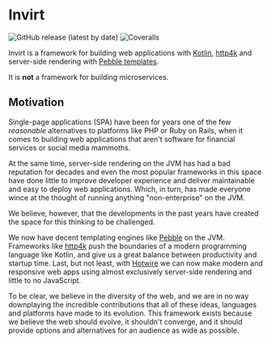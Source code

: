 # Invirt

![GitHub release (latest by date)](https://img.shields.io/github/v/release/resoluteworks/invirt)
![Coveralls](https://img.shields.io/coverallsCoverage/github/resoluteworks/invirt)

Invirt is a framework for building web applications with [Kotlin](https://kotlinlang.org/), [http4k](https://www.http4k.org/) and server-side
rendering with [Pebble templates](https://pebbletemplates.io/).

It is **not** a framework for building microservices. 

## Motivation 
Single-page applications (SPA) have been for years one of the few _reasonable_ alternatives
to platforms like PHP or Ruby on Rails, when it comes to building web applications that aren't
software for financial services or social media mammoths.

At the same time, server-side rendering on the JVM has had a bad reputation for decades and even the most
popular frameworks in this space have done little to improve developer experience
and deliver maintainable and easy to deploy web applications. Which, in turn, has made everyone
wince at the thought of running anything "non-enterprise" on the JVM.

We believe, however, that the developments in the past years have created the space for
this thinking to be challenged.

We now have decent templating engines like [Pebble](https://pebbletemplates.io/) on the JVM. Frameworks like [http4k](https://www.http4k.org/) push the
boundaries of a modern programming language like Kotlin, and give us a great balance
between productivity and startup time. Last, but not least, with [Hotwire](https://hotwired.dev/)
we can now make modern and responsive web apps using almost exclusively
server-side rendering and little to no JavaScript.

To be clear, we believe in the diversity of the web, and we are in no way downplaying the incredible
contributions that all of these ideas, languages and platforms have made to its evolution.
This framework exists because we believe the web should evolve, it shouldn't converge, and it should
provide options and alternatives for an audience as wide as possible.
